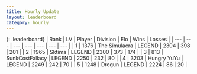 ```yaml
---
title: Hourly Update
layout: leaderboard
category: hourly
---
```


{: .leaderboard}
| Rank | LV | Player | Division | Elo | Wins | Losses |
| --- | --- | --- | --- | --- | --- | --- |
| <span data-change="1">1</span> | 1376 | <span title="ID: 366840">The Simulacra</span> | LEGEND | <span data-change="10">2304</span> | <span data-change="2">398</span> | <span data-change="0">201</span> |
| <span data-change="-1">2</span> | 1965 | <span title="ID: 353063">Sktima</span> | LEGEND | <span data-change="0">2300</span> | <span data-change="0">373</span> | <span data-change="0">174</span> |
| <span data-change="1">3</span> | 813 | <span title="ID: 402846">SunkCostFallacy</span> | LEGEND | <span data-change="0">2250</span> | <span data-change="0">232</span> | <span data-change="0">80</span> |
| <span data-change="-1">4</span> | 3203 | <span title="ID: 164871">Hungry YuYu</span> | LEGEND | <span data-change="-16">2249</span> | <span data-change="0">242</span> | <span data-change="1">70</span> |
| <span data-change="0">5</span> | 1248 | <span title="ID: 337810">Dregun</span> | LEGEND | <span data-change="0">2224</span> | <span data-change="0">86</span> | <span data-change="0">20</span> |